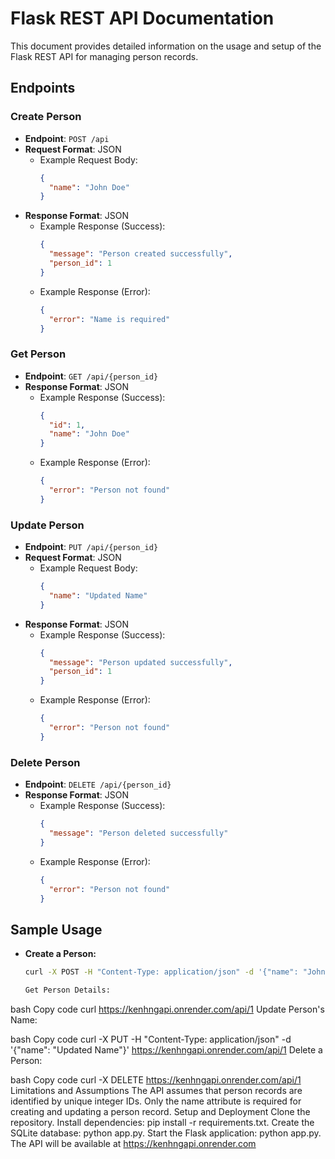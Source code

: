 # Flask REST API Documentation

This document provides detailed information on the usage and setup of the Flask REST API for managing person records.

## Endpoints

### Create Person

- **Endpoint**: `POST /api`
- **Request Format**: JSON
  - Example Request Body:
    ```json
    {
      "name": "John Doe"
    }
    ```
- **Response Format**: JSON
  - Example Response (Success):
    ```json
    {
      "message": "Person created successfully",
      "person_id": 1
    }
    ```
  - Example Response (Error):
    ```json
    {
      "error": "Name is required"
    }
    ```

### Get Person

- **Endpoint**: `GET /api/{person_id}`
- **Response Format**: JSON
  - Example Response (Success):
    ```json
    {
      "id": 1,
      "name": "John Doe"
    }
    ```
  - Example Response (Error):
    ```json
    {
      "error": "Person not found"
    }
    ```

### Update Person

- **Endpoint**: `PUT /api/{person_id}`
- **Request Format**: JSON
  - Example Request Body:
    ```json
    {
      "name": "Updated Name"
    }
    ```
- **Response Format**: JSON
  - Example Response (Success):
    ```json
    {
      "message": "Person updated successfully",
      "person_id": 1
    }
    ```
  - Example Response (Error):
    ```json
    {
      "error": "Person not found"
    }
    ```

### Delete Person

- **Endpoint**: `DELETE /api/{person_id}`
- **Response Format**: JSON
  - Example Response (Success):
    ```json
    {
      "message": "Person deleted successfully"
    }
    ```
  - Example Response (Error):
    ```json
    {
      "error": "Person not found"
    }
    ```

## Sample Usage

- **Create a Person:**
  ```bash
  curl -X POST -H "Content-Type: application/json" -d '{"name": "John Doe"}' https://kenhngapi.onrender.com

  Get Person Details:

bash
Copy code
curl https://kenhngapi.onrender.com/api/1
Update Person's Name:

bash
Copy code
curl -X PUT -H "Content-Type: application/json" -d '{"name": "Updated Name"}' https://kenhngapi.onrender.com/api/1
Delete a Person:

bash
Copy code
curl -X DELETE https://kenhngapi.onrender.com/api/1
Limitations and Assumptions
The API assumes that person records are identified by unique integer IDs.
Only the name attribute is required for creating and updating a person record.
Setup and Deployment
Clone the repository.
Install dependencies: pip install -r requirements.txt.
Create the SQLite database: python app.py.
Start the Flask application: python app.py.
The API will be available at https://kenhngapi.onrender.com
